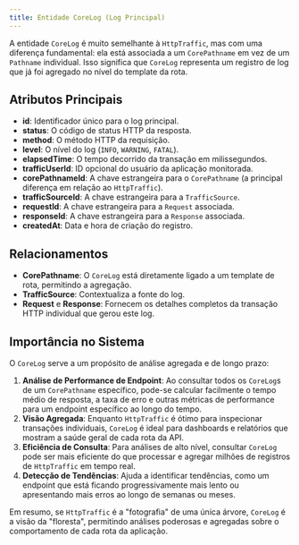 ```yaml
---
title: Entidade CoreLog (Log Principal)
---
```


A entidade `CoreLog` é muito semelhante à `HttpTraffic`, mas com uma diferença fundamental: ela está associada a um `CorePathname` em vez de um `Pathname` individual. Isso significa que `CoreLog` representa um registro de log que já foi agregado no nível do template da rota.

## Atributos Principais

- **id**: Identificador único para o log principal.
- **status**: O código de status HTTP da resposta.
- **method**: O método HTTP da requisição.
- **level**: O nível do log (`INFO`, `WARNING`, `FATAL`).
- **elapsedTime**: O tempo decorrido da transação em milissegundos.
- **trafficUserId**: ID opcional do usuário da aplicação monitorada.
- **corePathnameId**: A chave estrangeira para o `CorePathname` (a principal diferença em relação ao `HttpTraffic`).
- **trafficSourceId**: A chave estrangeira para a `TrafficSource`.
- **requestId**: A chave estrangeira para a `Request` associada.
- **responseId**: A chave estrangeira para a `Response` associada.
- **createdAt**: Data e hora de criação do registro.

## Relacionamentos

- **CorePathname**: O `CoreLog` está diretamente ligado a um template de rota, permitindo a agregação.
- **TrafficSource**: Contextualiza a fonte do log.
- **Request** e **Response**: Fornecem os detalhes completos da transação HTTP individual que gerou este log.

## Importância no Sistema

O `CoreLog` serve a um propósito de análise agregada e de longo prazo:

1.  **Análise de Performance de Endpoint**: Ao consultar todos os `CoreLog`s de um `CorePathname` específico, pode-se calcular facilmente o tempo médio de resposta, a taxa de erro e outras métricas de performance para um endpoint específico ao longo do tempo.
2.  **Visão Agregada**: Enquanto `HttpTraffic` é ótimo para inspecionar transações individuais, `CoreLog` é ideal para dashboards e relatórios que mostram a saúde geral de cada rota da API.
3.  **Eficiência de Consulta**: Para análises de alto nível, consultar `CoreLog` pode ser mais eficiente do que processar e agregar milhões de registros de `HttpTraffic` em tempo real.
4.  **Detecção de Tendências**: Ajuda a identificar tendências, como um endpoint que está ficando progressivamente mais lento ou apresentando mais erros ao longo de semanas ou meses.

Em resumo, se `HttpTraffic` é a "fotografia" de uma única árvore, `CoreLog` é a visão da "floresta", permitindo análises poderosas e agregadas sobre o comportamento de cada rota da aplicação.
